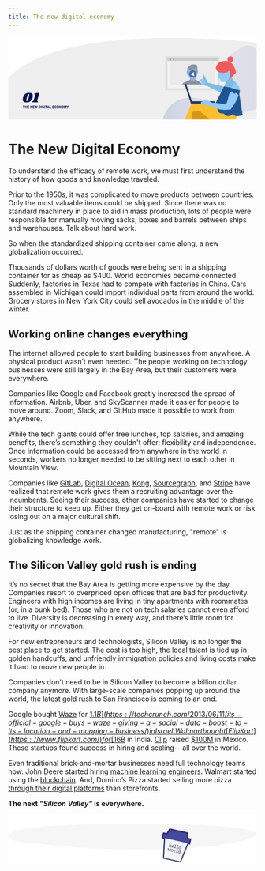 ```yaml
---
title: The new digital economy
---
```


![The New Digital Economy](./assets/header-illustrations/1.png)

# The New Digital Economy

To understand the efficacy of remote work, we must first understand the history of how goods and knowledge traveled.

Prior to the 1950s, it was complicated to move products between countries. Only the most valuable items could be shipped. Since there was no standard machinery in place to aid in mass production, lots of people were responsible for manually moving sacks, boxes and barrels between ships and warehouses. Talk about hard work.

So when the standardized shipping container came along, a new globalization occurred.

Thousands of dollars worth of goods were being sent in a shipping container for as cheap as \$400. World economies became connected. Suddenly, factories in Texas had to compete with factories in China. Cars assembled in Michigan could import individual parts from around the world. Grocery stores in New York City could sell avocados in the middle of the winter.

## Working online changes everything

The internet allowed people to start building businesses from anywhere. A physical product wasn’t even needed. The people working on technology businesses were still largely in the Bay Area, but their customers were everywhere.

Companies like Google and Facebook greatly increased the spread of information. Airbnb, Uber, and SkyScanner made it easier for people to move around. Zoom, Slack, and GitHub made it possible to work from anywhere.

While the tech giants could offer free lunches, top salaries, and amazing benefits, there’s something they couldn't offer: flexibility and independence. Once information could be accessed from anywhere in the world in seconds, workers no longer needed to be sitting next to each other in Mountain View.

Companies like [GitLab](https://about.gitlab.com/), [Digital Ocean](https://www.digitalocean.com/), [Kong](https://konghq.com/), [Sourcegraph](https://about.sourcegraph.com/), and [Stripe](https://stripe.com/en-it) have realized that remote work gives them a recruiting advantage over the incumbents. Seeing their success, other companies have started to change their structure to keep up. Either they get on-board with remote work or risk losing out on a major cultural shift.

Just as the shipping container changed manufacturing, "remote" is globalizing knowledge work.

<ClientOnly>
  <Tweet id="1195058225671884800" :options="{ conversation: 'none' }" />
</ClientOnly>

## The Silicon Valley gold rush is ending

It’s no secret that the Bay Area is getting more expensive by the day. Companies resort to overpriced open offices that are bad for productivity. Engineers with high incomes are living in tiny apartments with roommates (or, in a bunk bed). Those who are not on tech salaries cannot even afford to live. Diversity is decreasing in every way, and there’s little room for creativity or innovation.

For new entrepreneurs and technologists, Silicon Valley is no longer the best place to get started. The cost is too high, the local talent is tied up in golden handcuffs, and unfriendly immigration policies and living costs make it hard to move new people in.

Companies don't need to be in Silicon Valley to become a billion dollar company anymore. With large-scale companies popping up around the world, the latest gold rush to San Francisco is coming to an end.

<ClientOnly>
  <Tweet id="1148193243697418240" :options="{ conversation: 'none' }" />
</ClientOnly>

Google bought [Waze](https://www.waze.com/) for [$1.1B](https://techcrunch.com/2013/06/11/its-official-google-buys-waze-giving-a-social-data-boost-to-its-location-and-mapping-business/) in Israel. Walmart bought [FlipKart](https://www.flipkart.com/) for [$16B](https://techcrunch.com/2018/08/20/walmart-flipkart-deal-done/) in India. [Clip](https://clip.mx/) raised [\$100M](https://www.crunchbase.com/organization/payclip#section-overview) in Mexico. These startups found success in hiring and scaling-- all over the world.

Even traditional brick-and-mortar businesses need full technology teams now. John Deere started hiring [machine learning engineers](https://www.enterpriseai.news/2019/10/15/john-deere-uses-machine-learning-to-help-fewer-farmers-do-more-with-less/). Walmart started using the [blockchain](https://corporate.walmart.com/tech). And, Domino’s Pizza started selling more pizza [through their digital platforms](https://www.latimes.com/business/la-fi-agenda-dominos-20170515-story.html) than storefronts.

**The next _"Silicon Valley"_ is everywhere.**


![Divider illustration - "hello world coffee cup"](./assets/divider-illustrations/divider-6.png)
